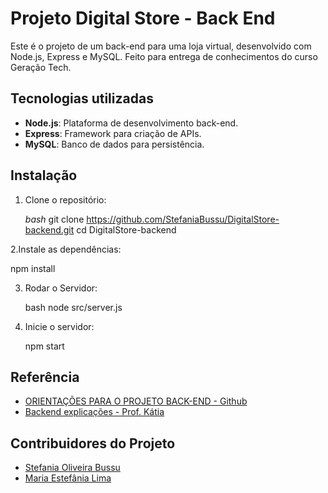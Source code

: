 # Projeto Digital Store  - Back End

Este é o projeto de um back-end para uma loja virtual, desenvolvido com Node.js, Express e MySQL. Feito para entrega de conhecimentos do curso Geração Tech.


## Tecnologias utilizadas

  - **Node.js**: Plataforma de desenvolvimento back-end.
  - **Express**: Framework para criação de APIs.
  - **MySQL**: Banco de dados para persistência.


## Instalação

1. Clone o repositório:

   *bash*
   git clone https://github.com/StefaniaBussu/DigitalStore-backend.git
   cd DigitalStore-backend

2.Instale as dependências:

   npm install


3. Rodar o Servidor:

   bash
   node src/server.js


4. Inicie o servidor:

   npm start
   

## Referência

 - [ORIENTAÇÕES PARA O PROJETO BACK-END - Github](https://github.com/digitalcollegebr/projeto-backend)
 - [Backend explicações - Prof. Kátia](https://dust-starburst-c57.notion.site/Desenvolvimento-Back-End-JavaScript-5038d9fff41d45688f698f7d88a5a19e
)



## Contribuidores do Projeto

- [Stefania Oliveira Bussu](https://github.com/StefaniaBussu)
- [Maria Estefânia Lima](https://github.com/mel1ma)

